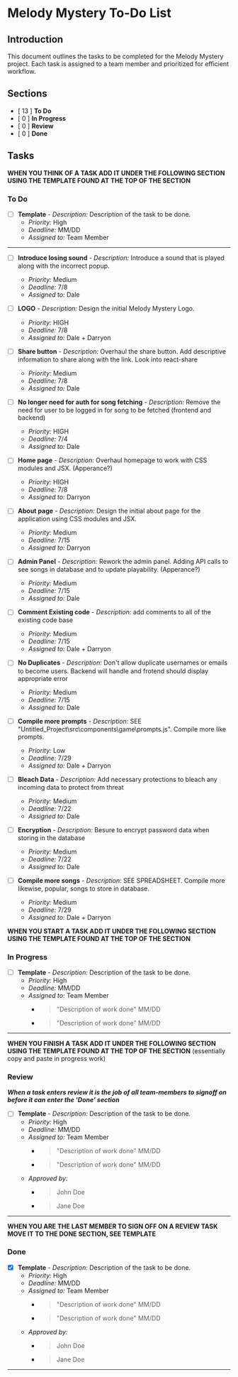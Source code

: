 # Melody Mystery To-Do List

## Introduction
This document outlines the tasks to be completed for the Melody Mystery project. Each task is assigned to a team member and prioritized for efficient workflow.

## Sections
- [ 13 ] **To Do**
- [ 0 ] **In Progress**
- [ 0 ] **Review**
- [ 0 ] **Done**

## Tasks

**WHEN YOU THINK OF A TASK ADD IT UNDER THE FOLLOWING SECTION USING THE TEMPLATE FOUND AT THE TOP OF THE SECTION**

### To Do
- [ ] **Template** - *Description:* Description of the task to be done.
  - *Priority:* High
  - *Deadline:* MM/DD
  - *Assigned to:* Team Member

------------------------------------------------------------------------------------------------------------------------------------------------

- [ ] **Introduce losing sound** - *Description:* Introduce a sound that is played along with the incorrect popup.
  - *Priority:* Medium
  - *Deadline:* 7/8
  - *Assigned to:* Dale

- [ ] **LOGO** - *Description:* Design the initial Melody Mystery Logo.
  - *Priority:* HIGH
  - *Deadline:* 7/8
  - *Assigned to:* Dale + Darryon

- [ ] **Share button** - *Description:* Overhaul the share button. Add descriptive information to share along with the link. Look into react-share
  - *Priority:* Medium
  - *Deadline:* 7/8
  - *Assigned to:* Dale

- [ ] **No longer need for auth for song fetching** - *Description:* Remove the need for user to be logged in for song to be fetched (frontend and backend)
  - *Priority:* HIGH
  - *Deadline:* 7/4
  - *Assigned to:* Dale

- [ ] **Home page** - *Description:* Overhaul homepage to work with CSS modules and JSX. (Apperance?)
  - *Priority:* HIGH
  - *Deadline:* 7/8
  - *Assigned to:* Darryon

- [ ] **About page** - *Description:* Design the initial about page for the application using CSS modules and JSX.
  - *Priority:* Medium
  - *Deadline:* 7/15
  - *Assigned to:* Darryon

- [ ] **Admin Panel** - *Description:* Rework the admin panel. Adding API calls to see songs in database and to update playability. (Apperance?)
  - *Priority:* Medium
  - *Deadline:* 7/15
  - *Assigned to:* Dale

- [ ] **Comment Existing code** - *Description:* add comments to all of the existing code base
  - *Priority:* Medium
  - *Deadline:* 7/15
  - *Assigned to:* Dale + Darryon

- [ ] **No Duplicates** - *Description:* Don't allow duplicate usernames or emails to become users. Backend will handle and frotend should display appropriate error
  - *Priority:* Medium
  - *Deadline:* 7/15
  - *Assigned to:* Dale

- [ ] **Compile more prompts** - *Description:* SEE "Untitled_Project\src\components\game\prompts.js". Compile more like prompts.
  - *Priority:* Low
  - *Deadline:* 7/29
  - *Assigned to:* Dale + Darryon

- [ ] **Bleach Data** - *Description:* Add necessary protections to bleach any incoming data to protect from threat
  - *Priority:* Medium
  - *Deadline:* 7/22
  - *Assigned to:* Dale

- [ ] **Encryption** - *Description:* Besure to encrypt password data when storing in the database
  - *Priority:* Medium
  - *Deadline:* 7/22
  - *Assigned to:* Dale

- [ ] **Compile more songs** - *Description:* SEE SPREADSHEET. Compile more likewise, popular, songs to store in database.
  - *Priority:* Medium
  - *Deadline:* 7/29
  - *Assigned to:* Dale + Darryon

**WHEN YOU START A TASK ADD IT UNDER THE FOLLOWING SECTION USING THE TEMPLATE FOUND AT THE TOP OF THE SECTION**

### In Progress

- [ ] **Template** - *Description:* Description of the task to be done.
  - *Priority:* High
  - *Deadline:* MM/DD
  - *Assigned to:* Team Member
    - > "Description of work done" MM/DD
    - > "Description of work done" MM/DD

------------------------------------------------------------------------------------------------------------------------------------------------

**WHEN YOU FINISH A TASK ADD IT UNDER THE FOLLOWING SECTION USING THE TEMPLATE FOUND AT THE TOP OF THE SECTION** (essentially copy and paste in progress work)

### Review 
***When a task enters review it is the job of all team-members to signoff on before it can enter the 'Done' section***

- [ ] **Template** - *Description:* Description of the task to be done.
  - *Priority:* High
  - *Deadline:* MM/DD
  - *Assigned to:* Team Member
    - > "Description of work done" MM/DD
    - > "Description of work done" MM/DD
  - *Approved by:*
    - > John Doe
    - > Jane Doe

------------------------------------------------------------------------------------------------------------------------------------------------

**WHEN YOU ARE THE LAST MEMBER TO SIGN OFF ON A REVIEW TASK MOVE IT TO THE DONE SECTION, SEE TEMPLATE**

### Done

- [X] **Template** - *Description:* Description of the task to be done.
  - *Priority:* High
  - *Deadline:* MM/DD
  - *Assigned to:* Team Member
    - > "Description of work done" MM/DD
    - > "Description of work done" MM/DD
  - *Approved by:*
    - > John Doe
    - > Jane Doe

------------------------------------------------------------------------------------------------------------------------------------------------
